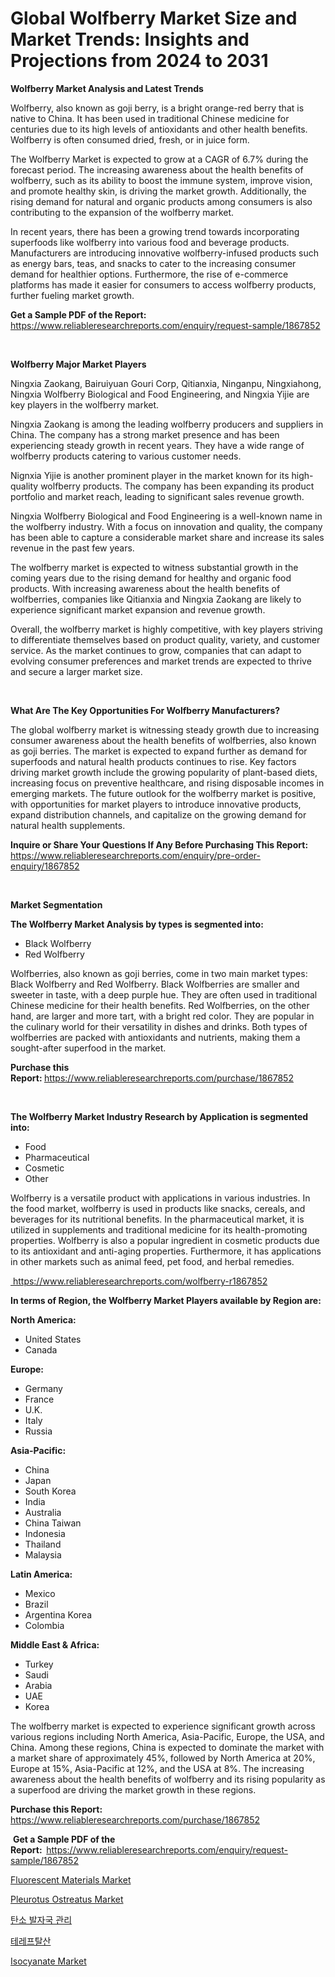 <p><h1>Global Wolfberry Market Size and Market Trends: Insights and Projections from 2024 to 2031</h1></p><p><strong>Wolfberry Market Analysis and Latest Trends</strong></p>
<p><p>Wolfberry, also known as goji berry, is a bright orange-red berry that is native to China. It has been used in traditional Chinese medicine for centuries due to its high levels of antioxidants and other health benefits. Wolfberry is often consumed dried, fresh, or in juice form.</p><p>The Wolfberry Market is expected to grow at a CAGR of 6.7% during the forecast period. The increasing awareness about the health benefits of wolfberry, such as its ability to boost the immune system, improve vision, and promote healthy skin, is driving the market growth. Additionally, the rising demand for natural and organic products among consumers is also contributing to the expansion of the wolfberry market.</p><p>In recent years, there has been a growing trend towards incorporating superfoods like wolfberry into various food and beverage products. Manufacturers are introducing innovative wolfberry-infused products such as energy bars, teas, and snacks to cater to the increasing consumer demand for healthier options. Furthermore, the rise of e-commerce platforms has made it easier for consumers to access wolfberry products, further fueling market growth.</p></p>
<p><strong>Get a Sample PDF of the Report:&nbsp;</strong> <a href="https://www.reliableresearchreports.com/enquiry/request-sample/1867852">https://www.reliableresearchreports.com/enquiry/request-sample/1867852</a></p>
<p>&nbsp;</p>
<p><strong>Wolfberry Major Market Players</strong></p>
<p><p>Ningxia Zaokang, Bairuiyuan Gouri Corp, Qitianxia, Ninganpu, Ningxiahong, Ningxia Wolfberry Biological and Food Engineering, and Ningxia Yijie are key players in the wolfberry market.</p><p>Ningxia Zaokang is among the leading wolfberry producers and suppliers in China. The company has a strong market presence and has been experiencing steady growth in recent years. They have a wide range of wolfberry products catering to various customer needs.</p><p>Nignxia Yijie is another prominent player in the market known for its high-quality wolfberry products. The company has been expanding its product portfolio and market reach, leading to significant sales revenue growth.</p><p>Ningxia Wolfberry Biological and Food Engineering is a well-known name in the wolfberry industry. With a focus on innovation and quality, the company has been able to capture a considerable market share and increase its sales revenue in the past few years. </p><p>The wolfberry market is expected to witness substantial growth in the coming years due to the rising demand for healthy and organic food products. With increasing awareness about the health benefits of wolfberries, companies like Qitianxia and Ningxia Zaokang are likely to experience significant market expansion and revenue growth.</p><p>Overall, the wolfberry market is highly competitive, with key players striving to differentiate themselves based on product quality, variety, and customer service. As the market continues to grow, companies that can adapt to evolving consumer preferences and market trends are expected to thrive and secure a larger market size.</p></p>
<p>&nbsp;</p>
<p><strong>What Are The Key Opportunities For Wolfberry Manufacturers?</strong></p>
<p><p>The global wolfberry market is witnessing steady growth due to increasing consumer awareness about the health benefits of wolfberries, also known as goji berries. The market is expected to expand further as demand for superfoods and natural health products continues to rise. Key factors driving market growth include the growing popularity of plant-based diets, increasing focus on preventive healthcare, and rising disposable incomes in emerging markets. The future outlook for the wolfberry market is positive, with opportunities for market players to introduce innovative products, expand distribution channels, and capitalize on the growing demand for natural health supplements.</p></p>
<p><strong>Inquire or Share Your Questions If Any Before Purchasing This Report:</strong> <a href="https://www.reliableresearchreports.com/enquiry/pre-order-enquiry/1867852">https://www.reliableresearchreports.com/enquiry/pre-order-enquiry/1867852</a></p>
<p>&nbsp;</p>
<p><strong>Market Segmentation</strong></p>
<p><strong>The Wolfberry Market Analysis by types is segmented into:</strong></p>
<p><ul><li>Black Wolfberry</li><li>Red Wolfberry</li></ul></p>
<p><p>Wolfberries, also known as goji berries, come in two main market types: Black Wolfberry and Red Wolfberry. Black Wolfberries are smaller and sweeter in taste, with a deep purple hue. They are often used in traditional Chinese medicine for their health benefits. Red Wolfberries, on the other hand, are larger and more tart, with a bright red color. They are popular in the culinary world for their versatility in dishes and drinks. Both types of wolfberries are packed with antioxidants and nutrients, making them a sought-after superfood in the market.</p></p>
<p><strong>Purchase this Report:&nbsp;</strong><a href="https://www.reliableresearchreports.com/purchase/1867852">https://www.reliableresearchreports.com/purchase/1867852</a></p>
<p>&nbsp;</p>
<p><strong>The Wolfberry Market Industry Research by Application is segmented into:</strong></p>
<p><ul><li>Food</li><li>Pharmaceutical</li><li>Cosmetic</li><li>Other</li></ul></p>
<p><p>Wolfberry is a versatile product with applications in various industries. In the food market, wolfberry is used in products like snacks, cereals, and beverages for its nutritional benefits. In the pharmaceutical market, it is utilized in supplements and traditional medicine for its health-promoting properties. Wolfberry is also a popular ingredient in cosmetic products due to its antioxidant and anti-aging properties. Furthermore, it has applications in other markets such as animal feed, pet food, and herbal remedies.</p></p>
<p><a href="https://www.reliableresearchreports.com/wolfberry-r1867852">&nbsp;https://www.reliableresearchreports.com/wolfberry-r1867852</a></p>
<p><strong>In terms of Region, the Wolfberry Market Players available by Region are:</strong></p>
<p>
    <p> <strong> North America: </strong>
        <ul>
            <li>United States</li>
            <li>Canada</li>
        </ul>
        </p> 
    <p> <strong> Europe: </strong>
        <ul>
            <li>Germany</li>
            <li>France</li>
            <li>U.K.</li>
            <li>Italy</li>
            <li>Russia</li>
        </ul>
        </p> 
    <p> <strong> Asia-Pacific: </strong>
        <ul>
            <li>China</li>
            <li>Japan</li>
            <li>South Korea</li>
            <li>India</li>
            <li>Australia</li>
            <li>China Taiwan</li>
            <li>Indonesia</li>
            <li>Thailand</li>
            <li>Malaysia</li>
        </ul>
        </p> 
    <p> <strong> Latin America: </strong>
        <ul>
            <li>Mexico</li>
            <li>Brazil</li>
            <li>Argentina Korea</li>
            <li>Colombia</li>
        </ul>
        </p> 
    <p> <strong> Middle East & Africa: </strong>
        <ul>
            <li>Turkey</li>
            <li>Saudi</li>
            <li>Arabia</li>
            <li>UAE</li>
            <li>Korea</li>
        </ul>
    </p>
    </p>
<p><p>The wolfberry market is expected to experience significant growth across various regions including North America, Asia-Pacific, Europe, the USA, and China. Among these regions, China is expected to dominate the market with a market share of approximately 45%, followed by North America at 20%, Europe at 15%, Asia-Pacific at 12%, and the USA at 8%. The increasing awareness about the health benefits of wolfberry and its rising popularity as a superfood are driving the market growth in these regions.</p></p>
<p><strong>Purchase this Report: </strong><a href="https://www.reliableresearchreports.com/purchase/1867852">https://www.reliableresearchreports.com/purchase/1867852</a></p>
<p>&nbsp;<strong>Get a Sample PDF of the Report:&nbsp;&nbsp;</strong><a href="https://www.reliableresearchreports.com/enquiry/request-sample/1867852">https://www.reliableresearchreports.com/enquiry/request-sample/1867852</a></p>
<p><strong></strong></p>
<p><p><a href="https://www.linkedin.com/pulse/fluorescent-materials-market-dynamics-2024-2031-also-its-trends-tmhjf?trackingId=3mhbaWLtg3UV1ojZdEhxlQ%3D%3D">Fluorescent Materials Market</a></p><p><a href="https://github.com/kosella/Market-Research-Report-List-2/blob/main/pleurotus-ostreatus-market.md">Pleurotus Ostreatus Market</a></p><p><a href="https://medium.com/@josefarice/%ED%83%84%EC%86%8C-%EB%B0%9C%EC%9E%90%EA%B5%AD-%EA%B4%80%EB%A6%AC-%EC%8B%9C%EC%9E%A5-%EC%A0%84%EB%A7%9D-%EC%82%B0%EC%97%85-%EA%B0%9C%EC%9A%94-%EB%B0%8F-%EC%98%88%EC%B8%A1-2024%EB%85%84%EB%B6%80%ED%84%B0-2031%EB%85%84%EA%B9%8C%EC%A7%80-0a0db427fdc0">탄소 발자국 관리</a></p><p><a href="https://medium.com/@simeonbode1/%ED%85%8C%EB%A0%88%ED%94%84%ED%83%88%EC%82%B0-%EC%8B%9C%EC%9E%A5-%EC%A0%84%EB%A7%9D-%EC%82%B0%EC%97%85-%EA%B0%9C%EC%9A%94-%EB%B0%8F-%EC%98%88%EC%B8%A1-2024%EB%85%84%EB%B6%80%ED%84%B0-2031%EB%85%84%EA%B9%8C%EC%A7%80-e8e178f1c784">테레프탈산</a></p><p><a href="https://issuu.com/reportprime-2/docs/isocyanate-market-size-2030.pptx">Isocyanate Market</a></p></p>